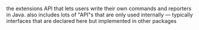 the extensions API that lets users write their own commands and reporters in Java. also includes lots of "API"s that are only used internally — typically interfaces that are declared here but implemented in other packages
